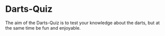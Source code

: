 # Darts-Quiz

The aim of the Darts-Quiz is to test your knowledge about the darts, but at the same time be fun and enjoyable. 


